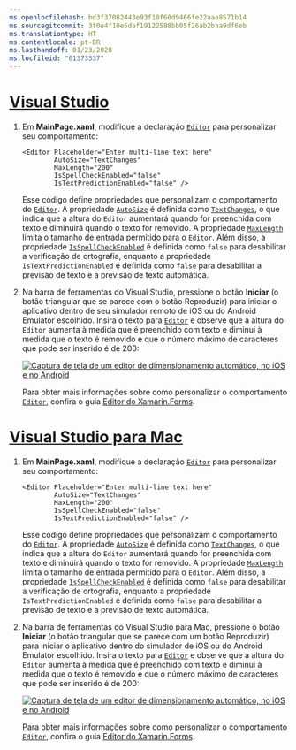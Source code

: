 ```yaml
---
ms.openlocfilehash: bd3f37082443e93f10f60d9466fe22aae8571b14
ms.sourcegitcommit: 3f0e4f10e5def19122588bb05f26ab2baa9df6eb
ms.translationtype: HT
ms.contentlocale: pt-BR
ms.lasthandoff: 01/23/2020
ms.locfileid: "61373337"
---
```

# <a name="visual-studiotabvswin"></a>[Visual Studio](#tab/vswin)

1. Em **MainPage.xaml**, modifique a declaração [`Editor`](xref:Xamarin.Forms.Editor) para personalizar seu comportamento:

    ```xaml
    <Editor Placeholder="Enter multi-line text here"
            AutoSize="TextChanges"
            MaxLength="200"
            IsSpellCheckEnabled="false"
            IsTextPredictionEnabled="false" />
    ```

    Esse código define propriedades que personalizam o comportamento do [`Editor`](xref:Xamarin.Forms.Editor). A propriedade [`AutoSize`](xref:Xamarin.Forms.Editor.AutoSize) é definida como [`TextChanges`](xref:Xamarin.Forms.EditorAutoSizeOption.TextChanges), o que indica que a altura do `Editor` aumentará quando for preenchida com texto e diminuirá quando o texto for removido. A propriedade [`MaxLength`](xref:Xamarin.Forms.InputView.MaxLength) limita o tamanho de entrada permitido para o `Editor`. Além disso, a propriedade [`IsSpellCheckEnabled`](xref:Xamarin.Forms.InputView.IsSpellCheckEnabled) é definida como `false` para desabilitar a verificação de ortografia, enquanto a propriedade `IsTextPredictionEnabled` é definida como `false` para desabilitar a previsão de texto e a previsão de texto automática.

1. Na barra de ferramentas do Visual Studio, pressione o botão **Iniciar** (o botão triangular que se parece com o botão Reproduzir) para iniciar o aplicativo dentro de seu simulador remoto de iOS ou do Android Emulator escolhido. Insira o texto para [`Editor`](xref:Xamarin.Forms.Entry) e observe que a altura do `Editor` aumenta à medida que é preenchido com texto e diminui à medida que o texto é removido e que o número máximo de caracteres que pode ser inserido é de 200:

    [![Captura de tela de um editor de dimensionamento automático, no iOS e no Android](../images/customize-behavior.png "Editor de dimensionamento automático")](../images/customize-behavior-large.png#lightbox "Editor de dimensionamento automático")

    Para obter mais informações sobre como personalizar o comportamento [`Editor`](xref:Xamarin.Forms.Editor), confira o guia [Editor do Xamarin.Forms](~/xamarin-forms/user-interface/text/editor.md).

# <a name="visual-studio-for-mactabvsmac"></a>[Visual Studio para Mac](#tab/vsmac)

1. Em **MainPage.xaml**, modifique a declaração [`Editor`](xref:Xamarin.Forms.Editor) para personalizar seu comportamento:

    ```xaml
    <Editor Placeholder="Enter multi-line text here"
            AutoSize="TextChanges"
            MaxLength="200"
            IsSpellCheckEnabled="false"
            IsTextPredictionEnabled="false" />
    ```

    Esse código define propriedades que personalizam o comportamento do [`Editor`](xref:Xamarin.Forms.Editor). A propriedade [`AutoSize`](xref:Xamarin.Forms.Editor.AutoSize) é definida como [`TextChanges`](xref:Xamarin.Forms.EditorAutoSizeOption.TextChanges), o que indica que a altura do `Editor` aumentará quando for preenchida com texto e diminuirá quando o texto for removido. A propriedade [`MaxLength`](xref:Xamarin.Forms.InputView.MaxLength) limita o tamanho de entrada permitido para o `Editor`. Além disso, a propriedade [`IsSpellCheckEnabled`](xref:Xamarin.Forms.InputView.IsSpellCheckEnabled) é definida como `false` para desabilitar a verificação de ortografia, enquanto a propriedade `IsTextPredictionEnabled` é definida como `false` para desabilitar a previsão de texto e a previsão de texto automática.

1. Na barra de ferramentas do Visual Studio para Mac, pressione o botão **Iniciar** (o botão triangular que se parece com um botão Reproduzir) para iniciar o aplicativo dentro do simulador de iOS ou do Android Emulator escolhido. Insira o texto para [`Editor`](xref:Xamarin.Forms.Entry) e observe que a altura do `Editor` aumenta à medida que é preenchido com texto e diminui à medida que o texto é removido e que o número máximo de caracteres que pode ser inserido é de 200:

    [![Captura de tela de um editor de dimensionamento automático, no iOS e no Android](../images/customize-behavior.png "Editor de dimensionamento automático")](../images/customize-behavior-large.png#lightbox "Editor de dimensionamento automático")

    Para obter mais informações sobre como personalizar o comportamento [`Editor`](xref:Xamarin.Forms.Editor), confira o guia [Editor do Xamarin.Forms](~/xamarin-forms/user-interface/text/editor.md).
